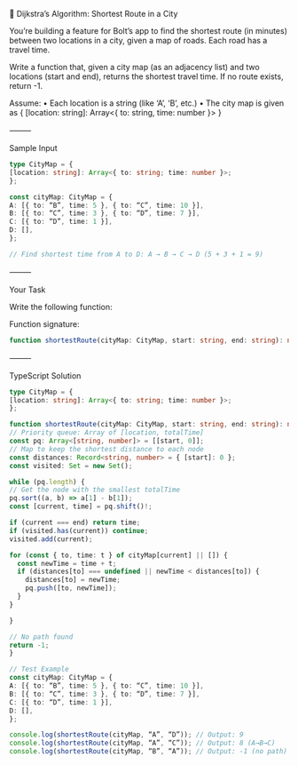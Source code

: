 

🚗 Dijkstra’s Algorithm: Shortest Route in a City

You’re building a feature for Bolt’s app to find the shortest route (in minutes) between two locations in a city, given a map of roads. Each road has a travel time.

Write a function that, given a city map (as an adjacency list) and two locations (start and end), returns the shortest travel time. If no route exists, return -1.

Assume:
	•	Each location is a string (like ‘A’, ‘B’, etc.)
	•	The city map is given as
{ [location: string]: Array<{ to: string, time: number }> }

⸻

Sample Input

```ts
type CityMap = {
[location: string]: Array<{ to: string; time: number }>;
};

const cityMap: CityMap = {
A: [{ to: “B”, time: 5 }, { to: “C”, time: 10 }],
B: [{ to: “C”, time: 3 }, { to: “D”, time: 7 }],
C: [{ to: “D”, time: 1 }],
D: [],
};

// Find shortest time from A to D: A → B → C → D (5 + 3 + 1 = 9)
```

⸻

Your Task

Write the following function:

Function signature:

```ts
function shortestRoute(cityMap: CityMap, start: string, end: string): number;
```

⸻

TypeScript Solution

```ts
type CityMap = {
[location: string]: Array<{ to: string; time: number }>;
};

function shortestRoute(cityMap: CityMap, start: string, end: string): number {
// Priority queue: Array of [location, totalTime]
const pq: Array<[string, number]> = [[start, 0]];
// Map to keep the shortest distance to each node
const distances: Record<string, number> = { [start]: 0 };
const visited: Set = new Set();

while (pq.length) {
// Get the node with the smallest totalTime
pq.sort((a, b) => a[1] - b[1]); 
const [current, time] = pq.shift()!;

if (current === end) return time;
if (visited.has(current)) continue;
visited.add(current);

for (const { to, time: t } of cityMap[current] || []) {
  const newTime = time + t;
  if (distances[to] === undefined || newTime < distances[to]) {
    distances[to] = newTime;
    pq.push([to, newTime]);
  }
}

}

// No path found
return -1;
}

// Test Example
const cityMap: CityMap = {
A: [{ to: “B”, time: 5 }, { to: “C”, time: 10 }],
B: [{ to: “C”, time: 3 }, { to: “D”, time: 7 }],
C: [{ to: “D”, time: 1 }],
D: [],
};

console.log(shortestRoute(cityMap, “A”, “D”)); // Output: 9
console.log(shortestRoute(cityMap, “A”, “C”)); // Output: 8 (A→B→C)
console.log(shortestRoute(cityMap, “B”, “A”)); // Output: -1 (no path)
```

